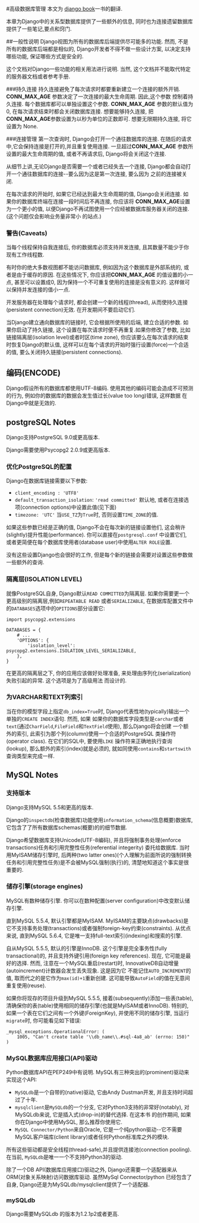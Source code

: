 #高级数据库管理
本文为 [django book](http://djangobook.com/advanced-database-management/)一书的翻译.

本章为Django中的关系型数据库提供了一些额外的信息, 同时也为连接遗留数据库提供了一些笔记,要点和窍门.

##一般性说明
Django视图为所有的数据库后端提供尽可能多的功能. 然而, 不是所有的数据库后端都是相似的, Django开发者不得不做一些设计方案,
以决定支持哪些功能, 保证哪些方式是安全的.

这个文档对Django一些功能的相关用法进行说明. 当然, 这个文档并不能取代特定的服务器文档或者参考手册.

###持久连接
持久连接避免了每次请求时都要重新建立一个连接的额外开销. **CONN_MAX_AGE** 参数决定了一次连接的最大生命周期. 因此,这个参数
控制着持久连接. 每个数据库都可以单独设置这个参数. **CONN_MAX_AGE** 参数的默认值为 0, 在每次请求结束时都会关闭数据库连接. 
想要能够持久连接, 把**CONN_MAX_AGE**参数设置为以秒为单位的正数即可. 想要无限期持久连接, 将它设置为 None.


###连接管理
第一次查询时, Django会打开一个通往数据库的连接. 在随后的请求中,它会保持连接是打开的,并且重复使用连接. 一旦超过**CONN_MAX_AGE**
参数所设置的最大生命周期的值, 或者不再请求后, Django将会关闭这个连接.

从细节上讲,无论Django是否需要一个或者已经失去一个连接, Django都会自动打开一个通往数据库的连接--要么因为这是第一次连接, 要么因为
之前的连接被关闭.

在每次请求的开始时, 如果它已经达到最大生命周期的值, Django会关闭连接. 如果你的数据库终端在连接一段时间后不再连接, 你应该将
**CONN_MAX_AGE**设置为一个更小的值, 以便Django不再试图使用一个应经被数据库服务器关闭的连接.(这个问题仅会影响业务量非常小
的站点.)

### 警告(Caveats)
当每个线程保持自我连接后, 你的数据库必须支持并发连接, 且其数量不能少于你现有工作线程数.

有时你的绝大多数视图都不能访问数据库, 例如因为这个数据库是外部系统的, 或者是由于缓存的原因. 在这些情况下, 你应该把**CONN_MAX_AGE**
的值设置的小一点, 甚至可以设置成0, 因为保持一个不可重复使用的连接是没有意义的. 这样做可以保持并发连接的值小一点.

开发服务器在处理每个请求时, 都会创建一个新的线程(thread), 从而使持久连接(persistent connection)无效. 在开发期间不要启动它们.

当Django建立通向数据库的链接时, 它会根据所使用的后端, 建立合适的参数. 如果你启动了持久链接, 这个设置在每次请求时便不再重复.如果你修改了参数,
比如链接隔离层(isolation level)或者时区(time zone), 你应该要么在每次请求的结束时恢复Django的默认值, 这样可以在每个请求的开始时强行设置(force)一个合适的值, 要么关闭持久链接(persistent connections).

## 编码(ENCODE)
Django假设所有的数据库都使用UTF-8编码. 使用其他的编码可能会造成不可预测的行为, 例如你的数据库的数据会发生值过长(value too long)错误, 这样数据
在Django中就是无效的.

## postgreSQL Notes
Django支持PostgreSQL 9.0或更高版本.

Django需要使用Psycopg2 2.0.9或更高版本.

### 优化PostgreSQL的配置
Django在数据库链接需要以下参数:

- `client_encoding : 'UTF8'`
- `default_transaction_isolation`: `'read committed'` 默认地, 或者在连接选项(connection options)中设置此值(见下面)
- `timezone: 'UTC'` 当`USE_TZ`为`True`时, 否则设置`TIME_ZONE`的值.

如果这些参数已经是正确的值, Django不会在每次新的链接设置他们, 这会稍许(slightly)提升性能(performance). 你可以直接在`postgresql.conf`
中设置它们, 或者更简便在每个数据库使用者(database user)中使用`ALTER ROLE`设置.

没有这些设置Django也会很好的工作, 但是每个新的链接会需要对设置这些参数做一些额外的查询.

###  隔离层(ISOLATION LEVEL)
就像PostgreSQL自身, Django默认`READ COMMITTED`为隔离层. 如果你需要更一个更高级别的隔离层,例如`REPEATABLE READ`
或者`SERIALIZABLE`, 在数据库配置文件中的`DATABASES`选项中的`OPITIONS`部分设置它:
```
import psycopg2.extensions

DATABASES = {
    # ...
    'OPTIONS': {
        'isolation_level': psycopg2.extensions.ISOLATION_LEVEL_SERIALIZABLE,
    },
}

```
在更高的隔离层之下, 你的应用应该做好处理准备, 来处理由序列化(serialization)失败引起的异常. 这个选项是为了高级用法
而设计的.

### 为VARCHAR和TEXT列索引
当在你的模型字段上指定`db_index=True`时, Django代表性地(typically)输出一个单独的`CREATE INDEX`语句. 然而, 如果
如果你的数据库字段类型是`carchar`或者`text`(通过`CharField`,`FileField`和`TextField`使用), 那么Django将会创建
一个额外的索引, 此索引为那个列(column)使用一个合适的PostgreSQL 类操作符(operator class). 在它们的SQL中, 要使用`LIKE` 
操作符来正确地执行查询(lookup), 那么额外的索引(index)就是必须的, 就如同使用`contains`和`startswith`查询类型来完成一样.

## MySQL Notes

### 支持版本
Django支持MySQL 5.5和更高的版本.

Django的`inspectdb`(检查数据库)功能使用`information_schema`(信息概要)数据库,  它包含了了所有数据库schemas(概要)的的细节数据.

Django希望数据库支持Unicode(UTF-8编码), 并且将强制事务处理(enforce transactions)任务和引用完整性任务(referential integerity)
委托给数据库. 当时用MyISAM储存引擎时, 后两种(two latter ones)(个人理解为前面所说的强制转换任务和引用完整性任务)是不会被MySQL强制(执行)的, 清楚地知道这个事实是很重要的.

### 储存引擎(storage engines)
MySQL有数种储存引擎. 你可以在数种配置(server configuration)中改变默认储存引擎.

直到MySQL 5.5.4, 默认引擎都是MyISAM. MyISAM的主要缺点(drawbacks)是它不支持事务处理(transactions)或者强制foreign-key约束(constraints).
从优点来说, 直到MySQL 5.6.4, 它是唯一支持full-text索引(indexing)和搜索的引擎.

自从MySQL 5.5.5, 默认的引擎是InnoDB. 这个引擎是完全事务性(fully transactional)的, 并且支持外键引用(foreign key references).
现在, 它可能是最好的选择. 然而, 注意在一个MySQL重启(restart)时, InnovativeDB自动增量(autoincrement)计数器会发生丢失现象. 这是因为它
不能记住`AUTO_INCREMENT`的值, 取而代之的是它作为`max(id)+1`重新创建. 这可能导致`AutoField`的值在无意间重复使用(reuse).

如果你将现存的项目升级到MySQL 5.5.5, 接着(subsequently)添加一些表(table), 清确保你的表(table)使用相同的储存引擎(也就是MyISAM或者InnoDB).
特别的, 如果一个表在它们之间有一个外键(ForeignKey), 并使用不同的储存引擎, 当运行`migrate`时, 你可能看见如下错误:
```
_mysql_exceptions.OperationalError: (
    1005, "Can't create table '\\db_name\\.#sql-4a8_ab' (errno: 150)"
)
```
### MySQL数据库应用接口(API)驱动
Python数据库API在PEP249中有说明. MySQL有三种突出的(prominent)驱动来实现这个API:

- `MySQLdb`是一个自带的(native)驱动, 它由Andy Dustman开发, 并且支持时间超过了十年.
- `mysqlclient`是`MySQLdb`的一个分支, 它对Python3支持的非常好(notably), 对MySQLdb来说, 它是插入式(drop-in)的替代选择. 在这本书
   的创作期间, 如果你在Django中使用MySQL, 那么推荐你使用它.
- `MySQL Connector/Python`来自Oracle, 它是一个纯python驱动--它不需要MySQL客户端库(client library)或者任何Python标准库之外的模块.

所有这些驱动都是安全线程(thread-safe),并且提供连接池(connection pooling).
在当前, `MySQLdb`是唯一一个不支持Python3的驱动.

除了一个DB API(数据库应用接口)驱动之外, Django还需要一个适配器来从ORM(对象关系映射)访问数据库驱动. 虽然MySql Connector/python
已经包含了自身, Django还是为MySQLdb/mysqlclient提供了一个适配器. 

### mySQLdb
Django需要MySQLdb 的版本为1.2.1p2或者更高.

   

